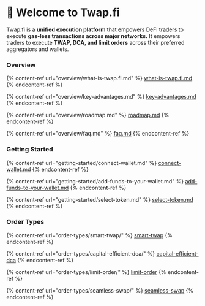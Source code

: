 # 👋 Welcome to Twap.fi

Twap.fi is a **unified execution platform** that empowers DeFi traders to execute **gas-less transactions across major networks.** It empowers traders to execute **TWAP, DCA, and limit orders** across their preferred aggregators and wallets.&#x20;

### Overview

{% content-ref url="overview/what-is-twap.fi.md" %}
[what-is-twap.fi.md](overview/what-is-twap.fi.md)
{% endcontent-ref %}

{% content-ref url="overview/key-advantages.md" %}
[key-advantages.md](overview/key-advantages.md)
{% endcontent-ref %}

{% content-ref url="overview/roadmap.md" %}
[roadmap.md](overview/roadmap.md)
{% endcontent-ref %}

{% content-ref url="overview/faq.md" %}
[faq.md](overview/faq.md)
{% endcontent-ref %}

### Getting Started

{% content-ref url="getting-started/connect-wallet.md" %}
[connect-wallet.md](getting-started/connect-wallet.md)
{% endcontent-ref %}

{% content-ref url="getting-started/add-funds-to-your-wallet.md" %}
[add-funds-to-your-wallet.md](getting-started/add-funds-to-your-wallet.md)
{% endcontent-ref %}

{% content-ref url="getting-started/select-token.md" %}
[select-token.md](getting-started/select-token.md)
{% endcontent-ref %}

### Order Types

{% content-ref url="order-types/smart-twap/" %}
[smart-twap](order-types/smart-twap/)
{% endcontent-ref %}

{% content-ref url="order-types/capital-efficient-dca/" %}
[capital-efficient-dca](order-types/capital-efficient-dca/)
{% endcontent-ref %}

{% content-ref url="order-types/limit-order/" %}
[limit-order](order-types/limit-order/)
{% endcontent-ref %}

{% content-ref url="order-types/seamless-swap/" %}
[seamless-swap](order-types/seamless-swap/)
{% endcontent-ref %}
